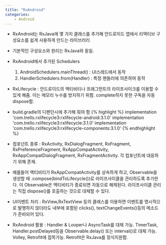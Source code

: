 ```yaml
---
title: "RxAndroid"
categories:
    - Android
---
```

* RxAndroid는 RxJava에 몇 가지 클래스를 추가해 안드로이드 앱에서 리액티브 구성요소를 쉽게 사용하게 만드는 라이브러리

* 기본적인 구성요소와 원리는 RxJava와 동일.

* RxAndroid에서 추가된 Schedulers
    1. AndroidSchedulers.mainThread() : UI스레드에서 동작
    2. HandlerSchedulers.from(Handler) : 특정 핸들러에 의존하여 동작
    
* RxLifecycle : 안드로이드의 액티비티나 프래그먼트의 라이프사이크를 이용할 수 있게 해줌.
    이는 메모리 누수를 방지하기 위함. complete하지 못한 구독을 자동 dispose함.

* build.gradle의 디펜던시에 추가해 줘야 함
{% highlight %}
implementation 'com.trello.rxlifecycle3:rxlifecycle-android:3.1.0'
implementation 'com.trello.rxlifecycle3:rxlifecycle:3.1.0'
implementation 'com.trello.rxlifecycle3:rxlifecycle-components:3.1.0'
{% endhighlight %}
    
* 컴포넌트 종류 : RxActivity, RxDialogFragment, RxFragment, RxPreferenceFragment, RxAppCompatActivity,
    RxAppCompatDialogFragment, RxFragmentActivity. 각 컴포넌트에 대응하기 위해 존재.
    
* 예를들어 액티비티가 RxAppCompatActivity를 상속하게 하고, Observable을 생성할 때
    .compose(bindToLifecycle())로 라이프사이클을 관리하도록 추가한다.
    이 Observable은 액티비티가 종료되면 자동으로 해제된다.
    라이프사이클 관리는 직접 dispose()를 호출하는 것으로 대체할 수 있다.
    
* UI이벤트 처리 : RxView,RxTextView 등의 클래스를 이용하면 이벤트를 명시적으로 발행하지 않더라도
    내부에 포함된 clicks(), textChangeEvents()등의 메소드가 준비되어 있다.
    
* RxAndroid 활용 : Handler & Looper나 AsyncTask를 대체 가능.
    TimerTask, Handler.postDelayed등을 Observable.delay() 또는 interval()로 대체 가능.
    Volley, Retrofit에 접목가능. Retrofit은 RxJava를 정식지원함.
    